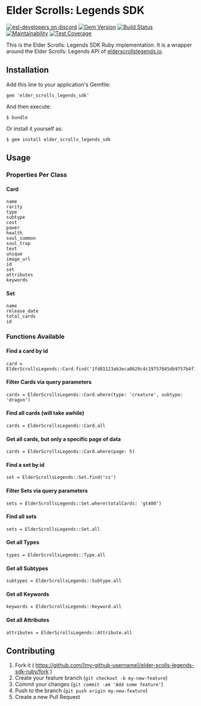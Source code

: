 # Elder Scrolls: Legends SDK

[![esl-developers on discord](https://img.shields.io/badge/discord-esl--developers-738bd7.svg)](https://discord.gg/97vDaJx)
[![Gem Version](https://badge.fury.io/rb/elder_scrolls_legends_sdk.svg)](https://badge.fury.io/rb/elder_scrolls_legends_sdk)
[![Build Status](https://travis-ci.org/ElderScrollsLegends/elder-scrolls-legends-sdk-ruby.svg?branch=master)](https://travis-ci.org/ElderScrollsLegends/elder-scrolls-legends-sdk-ruby)
[![Maintainability](https://api.codeclimate.com/v1/badges/2505814ecf931870ff40/maintainability)](https://codeclimate.com/github/ElderScrollsLegends/elder-scrolls-legends-sdk-ruby/maintainability)
[![Test Coverage](https://api.codeclimate.com/v1/badges/2505814ecf931870ff40/test_coverage)](https://codeclimate.com/github/ElderScrollsLegends/elder-scrolls-legends-sdk-ruby/test_coverage)

This is the Elder Scrolls: Legends SDK Ruby implementation. It is a wrapper around the  Elder Scrolls: Legends API of [elderscrollslegends.io](https://elderscrollslegends.io/).

## Installation

Add this line to your application's Gemfile:

    gem 'elder_scrolls_legends_sdk'

And then execute:

    $ bundle

Or install it yourself as:

    $ gem install elder_scrolls_legends_sdk

## Usage

### Properties Per Class

#### Card

    name
    rarity
    type
    subtype
    cost
    power
    health
    soul_summon
    soul_trap
    text
    unique
    image_url
    id
    set
    attributes
    keywords

#### Set

    name
    release_date
    total_cards
    id

### Functions Available

#### Find a card by id

    card = ElderScrollsLegends::Card.find('1fd81123ab3eca0b29c4c19757045db9757b4f1a')

#### Filter Cards via query parameters

    cards = ElderScrollsLegends::Card.where(type: 'creature', subtype: 'dragon')
    
#### Find all cards (will take awhile)

    cards = ElderScrollsLegends::Card.all
    
#### Get all cards, but only a specific page of data

    cards = ElderScrollsLegends::Card.where(page: 5)

#### Find a set by id

    set = ElderScrollsLegends::Set.find('cs')

#### Filter Sets via query parameters

    sets = ElderScrollsLegends::Set.where(totalCards: 'gt400')

#### Find all sets

    sets = ElderScrollsLegends::Set.all

#### Get all Types

    types = ElderScrollsLegends::Type.all

#### Get all Subtypes

    subtypes = ElderScrollsLegends::Subtype.all

#### Get all Keywords

    keywords = ElderScrollsLegends::Keyword.all

#### Get all Attributes

    attributes = ElderScrollsLegends::Attribute.all

## Contributing

1. Fork it ( https://github.com/[my-github-username]/elder-scolls-legends-sdk-ruby/fork )
2. Create your feature branch (`git checkout -b my-new-feature`)
3. Commit your changes (`git commit -am 'Add some feature'`)
4. Push to the branch (`git push origin my-new-feature`)
5. Create a new Pull Request
